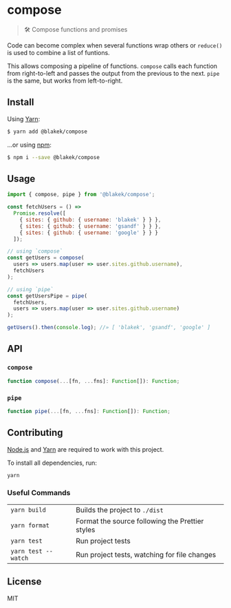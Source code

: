 # compose

> 🛠 Compose functions and promises

Code can become complex when several functions wrap others or `reduce()` is used
to combine a list of funtions.

This allows composing a pipeline of functions. `compose` calls each function
from right-to-left and passes the output from the previous to the next. `pipe`
is the same, but works from left-to-right.

## Install

Using [Yarn]:

```bash
$ yarn add @blakek/compose
```

…or using [npm]:

```bash
$ npm i --save @blakek/compose
```

## Usage

```js
import { compose, pipe } from '@blakek/compose';

const fetchUsers = () =>
  Promise.resolve([
    { sites: { github: { username: 'blakek' } } },
    { sites: { github: { username: 'gsandf' } } },
    { sites: { github: { username: 'google' } } }
  ]);

// using `compose`
const getUsers = compose(
  users => users.map(user => user.sites.github.username),
  fetchUsers
);

// using `pipe`
const getUsersPipe = pipe(
  fetchUsers,
  users => users.map(user => user.sites.github.username)
);

getUsers().then(console.log); //» [ 'blakek', 'gsandf', 'google' ]
```

## API

### `compose`

```ts
function compose(...[fn, ...fns]: Function[]): Function;
```

### `pipe`

```ts
function pipe(...[fn, ...fns]: Function[]): Function;
```

## Contributing

[Node.js] and [Yarn] are required to work with this project.

To install all dependencies, run:

```bash
yarn
```

### Useful Commands

|                     |                                                 |
| ------------------- | ----------------------------------------------- |
| `yarn build`        | Builds the project to `./dist`                  |
| `yarn format`       | Format the source following the Prettier styles |
| `yarn test`         | Run project tests                               |
| `yarn test --watch` | Run project tests, watching for file changes    |

## License

MIT

[node.js]: https://nodejs.org/
[npm]: https://npmjs.com/
[yarn]: https://yarnpkg.com/en/docs/
